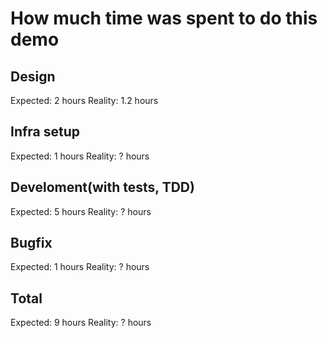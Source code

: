 # How much time was spent to do this demo

## Design
Expected: 2 hours
Reality: 1.2 hours

## Infra setup
Expected: 1 hours
Reality: ? hours

## Develoment(with tests, TDD)
Expected: 5 hours
Reality: ? hours

## Bugfix
Expected: 1 hours
Reality: ? hours

## Total
Expected: 9 hours
Reality: ? hours

